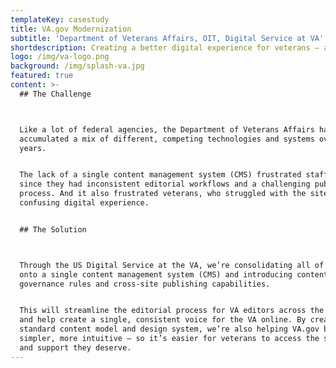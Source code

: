 ```yaml
---
templateKey: casestudy
title: VA.gov Modernization
subtitle: 'Department of Veterans Affairs, OIT, Digital Service at VA'
shortdescription: Creating a better digital experience for veterans — and VA staff
logo: /img/va-logo.png
background: /img/splash-va.jpg
featured: true
content: >-
  ## The Challenge



  Like a lot of federal agencies, the Department of Veterans Affairs had
  accumulated a mix of different, competing technologies and systems over the
  years. 


  The lack of a single content management system (CMS) frustrated staff members,
  since they had inconsistent editorial workflows and a challenging publication
  process. And it also frustrated veterans, who struggled with the site’s
  confusing digital experience.


  ## The Solution



  Through the US Digital Service at the VA, we’re consolidating all of VA.gov
  onto a single content management system (CMS) and introducing content
  governance rules and cross-site publishing capabilities. 


  This will streamline the editorial process for VA editors across the country
  and help create a single, consistent voice for the VA online. By creating a
  standard content model and design system, we’re also helping VA.gov become a
  simpler, more intuitive — so it’s easier for veterans to access the services
  and support they deserve.
---
```


